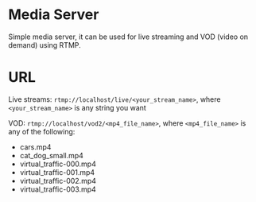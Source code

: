 # Media Server
Simple media server, it can be used for live streaming and VOD (video on demand) using RTMP.

# URL
Live streams:  `rtmp://localhost/live/<your_stream_name>`, where `<your_stream_name>` is any string you want

VOD:  `rtmp://localhost/vod2/<mp4_file_name>`, where `<mp4_file_name>` is any of the following:
* cars.mp4
* cat_dog_small.mp4
* virtual_traffic-000.mp4
* virtual_traffic-001.mp4
* virtual_traffic-002.mp4
* virtual_traffic-003.mp4

